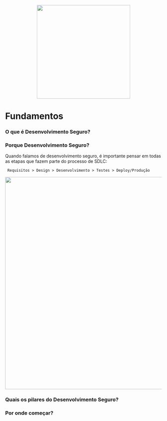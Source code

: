 <p align="center">

<img src="https://cdn0.iconfinder.com/data/icons/business-startup-10/50/8-512.png" width=300 height=300>

</p>

# Fundamentos

### O que é Desenvolvimento Seguro?


### Porque Desenvolvimento Seguro?
Quando falamos de desenvolvimento seguro, é importante pensar em todas as etapas que fazem parte do processo de SDLC:

```
 Requisitos > Design > Desenvolvimento > Testes > Deploy/Produção 
```

<p align="center">
<img src="https://assets.deepsource.io/032e723/images/blog/cost-of-fixing-bugs/chart.jpg" width=680>   
</p>


### Quais os pilares do Desenvolvimento Seguro?


### Por onde começar?

